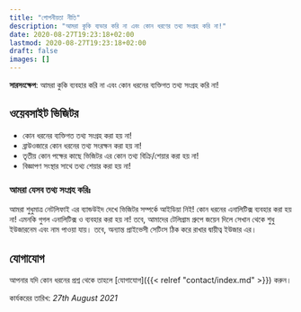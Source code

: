 ```yaml
---
title: "গোপনীয়তা নীতি"
description: "আমরা কুকি ব্যভার করি না এবং কোন ধরণের তথ্য সংগ্রহ করি না!"
date: 2020-08-27T19:23:18+02:00
lastmod: 2020-08-27T19:23:18+02:00
draft: false
images: []
---
```


__সারসংক্ষেপ__: আমরা কুকি ব্যবহার করি না এবং কোন ধরনের ব্যক্তিগত তথ্য সংগ্রহ করি না! 

## ওয়েবসাইট ভিজিটর

- কোন ধরনের ব্যক্তিগত তথ্য সংগ্রহ করা হয় না! 
- ব্রাউওজারে কোন ধরনের তথ্য সংরক্ষন করা হয় না! 
- তৃতীয় কোন পক্ষের কাছে ভিজিটর এর কোন তথ্য বিক্রি/শেয়ার করা হয় না! 
- বিজ্ঞাপণ সংস্থার সাথে তথ্য শেয়ার করা হয় না!


### আমরা যেসব তথ্য সংগ্রহ করিঃ

আমরা শুধুমাত্র নেটলিফাই এর ব্যান্ডউইদ দেখে ভিজিটর সম্পর্কে আইডিয়া নিই! কোন ধরনের এনালিটিক্স ব্যবহার করা হয় না! এমনকি গুগল এনালিটিক্স ও ব্যবহার করা হয় না! তবে, আমাদের টেলিগ্রাম গ্রুপে জয়েন দিলে সেখান থেকে শুধু ইউজারনেম এবং নাম পাওয়া যায়। তবে, অন্যান্ত প্রাইভেসী সেটিংস ঠিক করে রাখার দ্বায়ীত্ব ইউজার এর। 

## যোগাযোগ

আপনার যদি কোন ধরনের প্রশ্ন থেকে তাহলে [যোগাযোগ]({{< relref "contact/index.md" >}}) করুন। 

কার্যকরের তারিখ: _27th August 2021_
